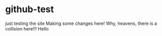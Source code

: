 # github-test
just testing the site
Making some changes here!
Why, heavens, there is a collision here!!!
Hello

